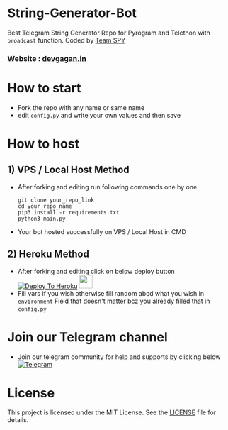 # String-Generator-Bot
Best Telegram String Generator Repo for Pyrogram and Telethon with ```broadcast``` function. Coded by [Team SPY](https://t.me/dev_gagan) 
### Website : [devgagan.in](https://devgagan.in)

# How to start
- Fork the repo with any name or same name
- edit ```config.py``` and write your own values and then save
# How to host 

## 1) VPS / Local Host Method
- After forking and editing run following commands one by one
  ```
  git clone your_repo_link
  cd your_repo_name
  pip3 install -r requirements.txt
  python3 main.py
  ```
- Your bot hosted successfully on VPS / Local Host in CMD

## 2) Heroku Method
- After forking and editing click on below deploy button <br>
[![Deploy To Heroku](https://www.herokucdn.com/deploy/button.svg)](https://heroku.com/deploy/?template=https://github.com/aloneboy121/String-Generator-Bot-Repo-dev)
     <img height="30px" src="https://img.shields.io/badge/Deploy%20To%20Heroku-blueviolet?style=for-the-badge&logo=heroku">
  </a>
- Fill vars if you wish otherwise fill random abcd what you wish in ```environment``` Field that doesn't matter bcz you already filled that in ```config.py```

# Join our Telegram channel
- Join our telegram community for help and supports by clicking below <br>
  <a href="https://t.me/dev_gagan" rel="nofollow"><img title="Telegram" src="https://camo.githubusercontent.com/179bf1002a21640f64891be75810bb0c05c0fcbf56a795ca487d967ee236e3ba/68747470733a2f2f696d672e736869656c64732e696f2f62616467652f54656c656772616d2d2532333030303030302e7376673f267374796c653d666f722d7468652d6261646765266c6f676f3d74656c656772616d266c6f676f436f6c6f723d363144414642" data-canonical-src="https://img.shields.io/badge/Telegram-%23000000.svg?&amp;style=for-the-badge&amp;logo=telegram&amp;logoColor=61DAFB" style="max-width: 100%;"></a>

# License

This project is licensed under the MIT License. See the [LICENSE](https://github.com/devgaganin/String-Generator-Bot/blob/main/LICENSE) file for details.
